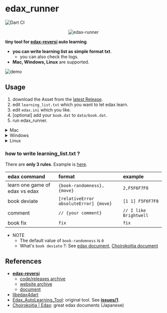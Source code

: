# edax_runner

![Dart CI](https://github.com/sensuikan1973/edax_runner/workflows/Dart%20CI/badge.svg)

<p align="center">
<img src="https://github.com/sensuikan1973/edax_runner/blob/main/resources/logo.png?raw=true" alt="edax-runner" />
</p>

**tiny tool for [edax-reversi](https://github.com/sensuikan1973/edax-reversi) auto learning**.

- **you can write learning list as simple format txt**.
  - you can also check the logs.
- **Mac, Windows, Linux** are supported.

![demo](https://github.com/sensuikan1973/edax_runner/blob/main/resources/demo.gif)

## Usage

1. download the Asset from the [latest Release](https://github.com/sensuikan1973/edax_runner/releases/latest).
2. edit `learning_list.txt` which you want to let edax learn.
3. edit `edax.ini` which you like.
4. [optional] add your `book.dat` to `data/book.dat`.
5. run edax_runner.

<details><summary>Mac</summary>

```sh
./edax_runner
```

</details>

<details><summary>Windows</summary>

```sh
start ./edax_runner.exe
```

</details>

<details><summary>Linux</summary>

```sh
./edax_runner
```

</details>

### how to write learning_list.txt ?

There are **only 3 rules**. Example is [here](https://github.com/sensuikan1973/edax_runner/blob/main/resources/learning_list.txt).

| edax command                   | format                                 | example                |
| :----------------------------- | :------------------------------------- | :--------------------- |
| learn one game of edax vs edax | `{book-randomness},{move}`             | `2,F5F6F7F8`           |
| book deviate                   | `[relativeError absoluteError] {move}` | `[1 1] F5F6F7F8`       |
| comment                        | `// {your comment}`                    | `// I like Brightwell` |
| book fix                       | `fix`                                  | `fix`                  |

- NOTE
  - The default value of `book-randomness` is `0`
  - What's `book deviate` ?: See [edax document](https://sensuikan1973.github.io/edax-reversi/book_8c.html#ae9ee489a468274fd83808c53da0418c9), [Choirokoitia document](https://choi.lavox.net/edax/start)

## References

- **[edax-reversi](https://github.com/abulmo/edax-reversi)**
  - [code/releases archive](https://code.google.com/archive/p/edax-reversi/downloads)
  - [website archive](https://archive.is/KshiN)
  - [document](https://sensuikan1973.github.io/edax-reversi/)
- [libedax4dart](https://pub.dev/packages/libedax4dart)
- [Edax_AutoLearning_Tool](https://github.com/sensuikan1973/Edax_AutoLearning_Tool): original tool. See **[issues/1](https://github.com/sensuikan1973/Edax_AutoLearning_Tool/issues/1)**.
- [Choirokoitia | Edax](https://choi.lavox.net/edax/start): great edax documents (Japanese)
